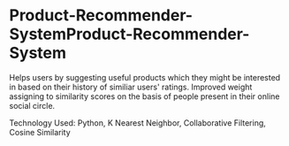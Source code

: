 # Product-Recommender-SystemProduct-Recommender-System
Helps users by suggesting useful products which they might be interested in based on their history of similiar users' ratings. 
Improved weight assigning to similarity scores on the basis of people present in their online social circle. 

Technology Used: Python, K Nearest Neighbor, Collaborative Filtering, Cosine Similarity
